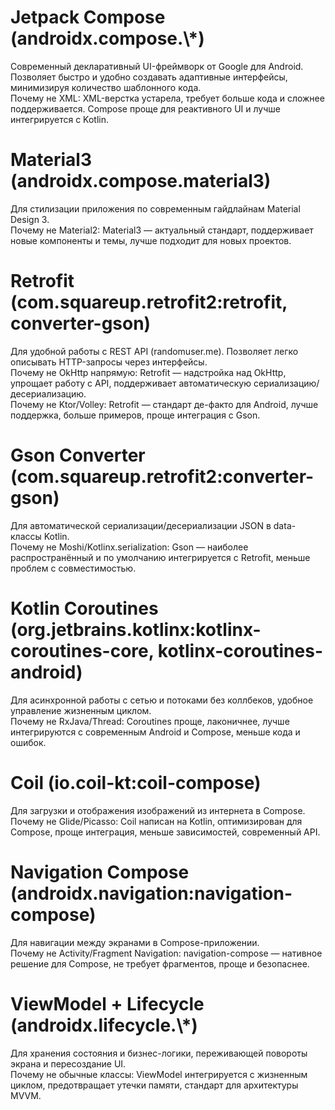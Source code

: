 <h1>Jetpack Compose (androidx.compose.\*)</h1>

Современный декларативный UI-фреймворк от Google для Android. Позволяет быстро и удобно создавать адаптивные интерфейсы, минимизируя количество шаблонного кода.<br>
Почему не XML: XML-верстка устарела, требует больше кода и сложнее поддерживается. Compose проще для реактивного UI и лучше интегрируется с Kotlin.


<h1>Material3 (androidx.compose.material3)</h1>

Для стилизации приложения по современным гайдлайнам Material Design 3.<br>
Почему не Material2: Material3 — актуальный стандарт, поддерживает новые компоненты и темы, лучше подходит для новых проектов.


<h1>Retrofit (com.squareup.retrofit2:retrofit, converter-gson)</h1>

Для удобной работы с REST API (randomuser.me). Позволяет легко описывать HTTP-запросы через интерфейсы.<br>
Почему не OkHttp напрямую: Retrofit — надстройка над OkHttp, упрощает работу с API, поддерживает автоматическую сериализацию/десериализацию.<br>
Почему не Ktor/Volley: Retrofit — стандарт де-факто для Android, лучше поддержка, больше примеров, проще интеграция с Gson.


<h1>Gson Converter (com.squareup.retrofit2:converter-gson)</h1>

Для автоматической сериализации/десериализации JSON в data-классы Kotlin.<br>
Почему не Moshi/Kotlinx.serialization: Gson — наиболее распространённый и по умолчанию интегрируется с Retrofit, меньше проблем с совместимостью.


<h1>Kotlin Coroutines (org.jetbrains.kotlinx:kotlinx-coroutines-core, kotlinx-coroutines-android)</h1>

Для асинхронной работы с сетью и потоками без коллбеков, удобное управление жизненным циклом.<br>
Почему не RxJava/Thread: Coroutines проще, лаконичнее, лучше интегрируются с современным Android и Compose, меньше кода и ошибок.


<h1>Coil (io.coil-kt:coil-compose)</h1>

Для загрузки и отображения изображений из интернета в Compose.<br>
Почему не Glide/Picasso: Coil написан на Kotlin, оптимизирован для Compose, проще интеграция, меньше зависимостей, современный API.


<h1>Navigation Compose (androidx.navigation:navigation-compose)</h1>

Для навигации между экранами в Compose-приложении.<br>
Почему не Activity/Fragment Navigation: navigation-compose — нативное решение для Compose, не требует фрагментов, проще и безопаснее.


<h1>ViewModel + Lifecycle (androidx.lifecycle.\*)</h1>

Для хранения состояния и бизнес-логики, переживающей повороты экрана и пересоздание UI.<br>
Почему не обычные классы: ViewModel интегрируется с жизненным циклом, предотвращает утечки памяти, стандарт для архитектуры MVVM.

